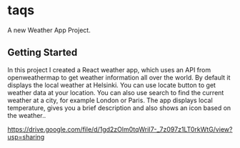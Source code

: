 # taqs

A new Weather App Project.

## Getting Started

In this project I created a React weather app, which uses an API from openweathermap to get weather information all over the world. By default it displays the local weather at Helsinki. You can use locate button to get weather data at your location. You can also use search to find the current weather at a city, for example London or Paris. The app displays local temperature, gives you a brief description and also shows an icon based on the weather..

https://drive.google.com/file/d/1gd2zOlm0tqWriI7-_7z097z1LT0rkWtG/view?usp=sharing

